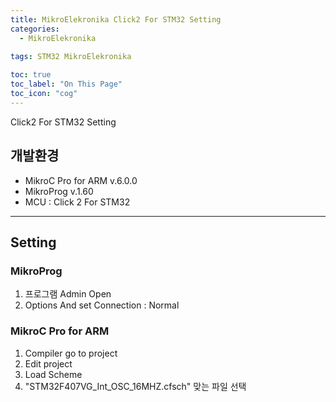 ```yaml
---
title: MikroElekronika Click2 For STM32 Setting
categories:
  - MikroElekronika
  
tags: STM32 MikroElekronika

toc: true
toc_label: "On This Page"
toc_icon: "cog"
---
```


Click2 For STM32 Setting

## 개발환경
- MikroC Pro for ARM v.6.0.0
- MikroProg v.1.60
- MCU : Click 2 For STM32

------------
## Setting
### MikroProg
1. 프로그램 Admin Open
2. Options And set Connection : Normal

### MikroC Pro for ARM
1. Compiler go to project
2. Edit project
3. Load Scheme
4. "STM32F407VG_Int_OSC_16MHZ.cfsch" 맞는 파일 선택
